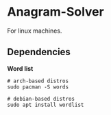 # Anagram-Solver
For linux machines.

## Dependencies

**Word list**
```
# arch-based distros
sudo pacman -S words

# debian-based distros
sudo apt install wordlist 
```

